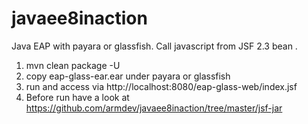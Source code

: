 # javaee8inaction
Java EAP with payara or glassfish. Call javascript from JSF 2.3 bean .

1. mvn clean package -U
2. copy eap-glass-ear.ear under payara or glassfish
3. run and access via http://localhost:8080/eap-glass-web/index.jsf
4. Before run have a look at https://github.com/armdev/javaee8inaction/tree/master/jsf-jar
